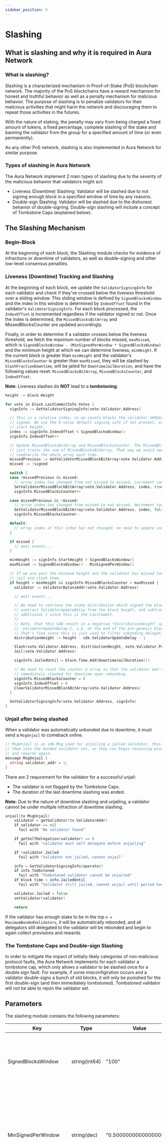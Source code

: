 ```yaml
---
sidebar_position: 5
---
```


# Slashing

## What is slashing and why it is required in Aura Network

### What is slashing?
Slashing is a characterized mechanism in Proof-of-Stake (PoS) blockchain network. The majority of the PoS blockchains have a reward mechanism for honest and truthful behavior as well as a penalty mechanism for malicious behavior. The purpose of slashing is to penalize validators for their malicious activities that might harm the network and discouraging them to repeat those activities in the futures.

With the nature of staking, the penalty may vary from being charged a fixed amount of tokens, a fixed percentage, complete slashing of the stake and banning the validator from the group for a specified amount of time (or even permanently).

As any other PoS network, slashing is also implemented in Aura Network for similar purpose.

### Types of slashing in Aura Network
The Aura Network implement 2 main types of slashing due to the severity of the malicious behavior that validators might act:
- Liveness (Downtime) Slashing: Validator will be slashed due to not signing enough block in a specified window of time by any reasons.
- Double-sign Slashing: Validator will be slashed due to the dishonest behavior of double-signing. Double-sign slashing will include a concept of Tombstone Caps (explained below).

## The Slashing Mechanism
### Begin-Block
At the beginning of each block, the Slashing module checks for evidence of infractions or downtime of validators, as well as double-signing and other low-level consensus penalties.

### Liveness (Downtime) Tracking and Slashing
At the beginning of each block, we update the `ValidatorSigningInfo` for each validator and check if they've crossed below the liveness threshold over a sliding window. This sliding window is defined by `SignedBlocksWindow` and the index in this window is determined by `IndexOffset` found in the validator's `ValidatorSigningInfo`. For each block processed, the `IndexOffset` is incremented regardless if the validator signed or not. Once the index is determined, the `MissedBlocksBitArray` and MissedBlocksCounter are updated accordingly.

Finally, in order to determine if a validator crosses below the liveness threshold, we fetch the maximum number of blocks missed, `maxMissed`, which is `SignedBlocksWindow - (MinSignedPerWindow * SignedBlocksWindow)` and the minimum height at which we can determine liveness, `minHeight`. If the current block is greater than `minHeight` and the validator's `MissedBlocksCounter` is greater than `maxMissed`, they will be slashed by `SlashFractionDowntime`, will be jailed for `DowntimeJailDuration`, and have the following values reset: `MissedBlocksBitArray`, `MissedBlocksCounter`, and `IndexOffset`.

__Note__: Liveness slashes do __NOT__ lead to a __tombstoning__.

```go
height := block.Height

for vote in block.LastCommitInfo.Votes {
  signInfo := GetValidatorSigningInfo(vote.Validator.Address)

  // This is a relative index, so we counts blocks the validator SHOULD have
  // signed. We use the 0-value default signing info if not present, except for
  // start height.
  index := signInfo.IndexOffset % SignedBlocksWindow()
  signInfo.IndexOffset++

  // Update MissedBlocksBitArray and MissedBlocksCounter. The MissedBlocksCounter
  // just tracks the sum of MissedBlocksBitArray. That way we avoid needing to
  // read/write the whole array each time.
  missedPrevious := GetValidatorMissedBlockBitArray(vote.Validator.Address, index)
  missed := !signed

  switch {
  case !missedPrevious && missed:
    // array index has changed from not missed to missed, increment counter
    SetValidatorMissedBlockBitArray(vote.Validator.Address, index, true)
    signInfo.MissedBlocksCounter++

  case missedPrevious && !missed:
    // array index has changed from missed to not missed, decrement counter
    SetValidatorMissedBlockBitArray(vote.Validator.Address, index, false)
    signInfo.MissedBlocksCounter--

  default:
    // array index at this index has not changed; no need to update counter
  }

  if missed {
    // emit events...
  }

  minHeight := signInfo.StartHeight + SignedBlocksWindow()
  maxMissed := SignedBlocksWindow() - MinSignedPerWindow()

  // If we are past the minimum height and the validator has missed too many
  // jail and slash them.
  if height > minHeight && signInfo.MissedBlocksCounter > maxMissed {
    validator := ValidatorByConsAddr(vote.Validator.Address)

    // emit events...

    // We need to retrieve the stake distribution which signed the block, so we
    // subtract ValidatorUpdateDelay from the block height, and subtract an
    // additional 1 since this is the LastCommit.
    //
    // Note, that this CAN result in a negative "distributionHeight" up to
    // -ValidatorUpdateDelay-1, i.e. at the end of the pre-genesis block (none) = at the beginning of the genesis block.
    // That's fine since this is just used to filter unbonding delegations & redelegations.
    distributionHeight := height - sdk.ValidatorUpdateDelay - 1

    Slash(vote.Validator.Address, distributionHeight, vote.Validator.Power, SlashFractionDowntime())
    Jail(vote.Validator.Address)

    signInfo.JailedUntil = block.Time.Add(DowntimeJailDuration())

    // We need to reset the counter & array so that the validator won't be
    // immediately slashed for downtime upon rebonding.
    signInfo.MissedBlocksCounter = 0
    signInfo.IndexOffset = 0
    ClearValidatorMissedBlockBitArray(vote.Validator.Address)
  }

  SetValidatorSigningInfo(vote.Validator.Address, signInfo)
}
```
### Unjail after being slashed
When a validator was automatically unbonded due to downtime, it must send a `MsgUnjail` to comeback online. 

```go
// MsgUnjail is an sdk.Msg used for unjailing a jailed validator, thus returning
// them into the bonded validator set, so they can begin receiving provisions
// and rewards again.
message MsgUnjail {
  string validator_addr = 1;
}
```
There are 2 requirement for the validator for a successful unjail:
- The validator is not flagged by the Tombstone Caps.
- The duration of the last downtime slashing was ended.

__Note:__ Due to the nature of downtime slashing and unjailing, a validator cannot be under multiple infraction of downtime slashing.

```go
unjail(tx MsgUnjail)
    validator = getValidator(tx.ValidatorAddr)
    if validator == nil
      fail with "No validator found"

    if getSelfDelegation(validator) == 0
      fail with "validator must self delegate before unjailing"

    if !validator.Jailed
      fail with "Validator not jailed, cannot unjail"

    info = GetValidatorSigningInfo(operator)
    if info.Tombstoned
      fail with "Tombstoned validator cannot be unjailed"
    if block time < info.JailedUntil
      fail with "Validator still jailed, cannot unjail until period has expired"

    validator.Jailed = false
    setValidator(validator)

    return
```
If the validator has enough stake to be in the top `n = MaximumBondedValidators`, it will be automatically rebonded, and all delegators still delegated to the validator will be rebonded and begin to again collect provisions and rewards.

### The Tombstone Caps and Double-sign Slashing
In order to mitigate the impact of initially likely categories of non-malicious protocol faults, the Aura Network implements for each validator a tombstone cap, which only allows a validator to be slashed once for a double sign fault. For example, if some misconfigiration occurs and a validator double-signs a bunch of old blocks, it will only be punished for the first double-sign (and then immediately tombstoned). Tombstoned validator will not be able to rejoin the validator set.

## Parameters
The slashing module contains the following parameters:

| Key | Type | Value | Meaning
| ------ | ------ | ------ | ------ |
| SignedBlocksWindow | string(int64) | "100" | The length in blocks of the sliding block window used for liveness tracking  
| MinSignedPerWindow | string(dec) | "0.500000000000000000" | The minimum percentage of blocks that validators must sign inside the block window to not be slashed by Liveness Slashing
| DowntimeJailDuration | string(ns) | "600000000000" | The duration which the validator will be jailed after a Liveness Slashing infraction. After this duration, the validator can send the message to unjail themself.
| SlashFractionDoubleSign | string(dec)| "0.050000000000000000" | The percentage of stake that the validator will lose upon a Double-sign Slashing infraction.
| SlashFractionDowntime | string(dec) | "0.010000000000000000" | The percentage of stake that the validator will lose upon a Liveness Slashing infraction.

For more detailed information, see [Module "slashing" in Cosmos Network](https://docs.cosmos.network/master/modules/slashing/).

